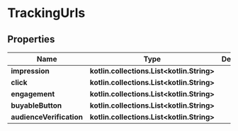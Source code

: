 
# TrackingUrls

## Properties
| Name | Type | Description | Notes |
| ------------ | ------------- | ------------- | ------------- |
| **impression** | **kotlin.collections.List&lt;kotlin.String&gt;** |  |  [optional] |
| **click** | **kotlin.collections.List&lt;kotlin.String&gt;** |  |  [optional] |
| **engagement** | **kotlin.collections.List&lt;kotlin.String&gt;** |  |  [optional] |
| **buyableButton** | **kotlin.collections.List&lt;kotlin.String&gt;** |  |  [optional] |
| **audienceVerification** | **kotlin.collections.List&lt;kotlin.String&gt;** |  |  [optional] |



